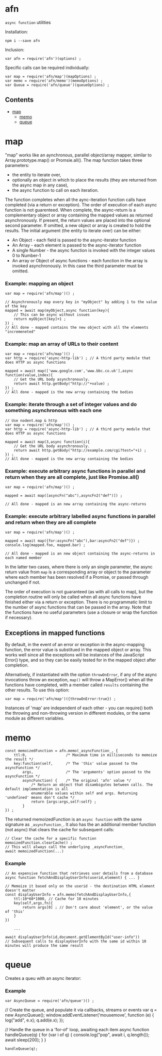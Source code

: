 # afn

`async function` utilities

Installation:

	npm i --save afn

Inclusion:

	var afn = require('afn')(options) ;

Specific calls can be required individually:

	var map = require('afn/map')(mapOptions) ;
	var memo = require('afn/memo')(memoOptions) ;
	var Queue = require('afn/queue')(queueOptions) ;

Contents
--------
  * [map](#map)
	* [memo](#memo)
	* [queue](#queue)

map
===

"map" works like an aynchronous, parallel object/array mapper, similar to Array.prototype.map() or Promsie.all(). The map function takes three parameters:

* the entity to iterate over,
* optionally an object in which to place the results (they are returned from the async map in any case),
* the async function to call on each iteration.

The function completes when all the aync-iteration function calls have completed (via a return or exception). The order of execution of each async function is not guarenteed. When complete, the async-return is a complementary object or array containing the mapped values as returned asynchronously. If present, the return values are placed into the optional second parameter. If omitted, a new object or array is created to hold the results. The initial argument (the entity to iterate over) can be either:

* An Object - each field is passed to the async-iterator function
* An Array - each element is passed to the async-iterator function
* A single Number - the async function is invoked with the integer values 0 to Number-1
* An array or Object of async functions - each function in the array is invoked asynchronously. In this case the third parameter must be omitted.

### Example: mapping an object

	var map = require('afn/map')() ;

	// Asynchronously map every key in "myObject" by adding 1 to the value of the key
	mapped = await map(myObject,async function(key){
		// This can be async without issues
		return myObject[key]+1 ;
	}) ;
	// All done - mapped contains the new object with all the elements "incremeneted"


### Example: map an array of URLs to their content

	var map = require('afn/map')() ;
	var http = require('async-http-lib') ; // A third party module that does HTTP as async functions

	mapped = await map(['www.google.com','www.bbc.co.uk'],async function(value,index){
		// Get the URL body asynchronously.
		return await http.getBody("http://"+value) ;
	}) ;
	// All done - mapped is the new array containing the bodies

### Example: iterate through a set of integer values and do something asynchronous with each one

	// Use nodent.map & http
	var map = require('afn/map')() ;
	var http = require('async-http-lib') ; // A third party module that does HTTP as async functions

	mapped = await map(3,async function(i){
		// Get the URL body asynchronously.
		return await http.getBody("http://example.com/cgi?test="+i) ;
	}) ;
	// All done - mapped is the new array containing the bodies

### Example: execute arbitrary async functions in parallel and return when they are all complete, just like Promise.all()

	var map = require('afn/map')() ;

	mapped = await map([asyncFn("abc"),asyncFn2("def")]) ;

	// All done - mapped is an new array containing the async-returns

### Example: execute arbitrary labelled async functions in parallel and return when they are all complete

	var map = require('afn/map')() ;

	mapped = await map({for:asyncFn("abc"),bar:asyncFn2("def")}) ;
	console.log(mapped.foo, mapped.bar) ;

	// All done - mapped is an new object containing the async-returns in each named member

In the latter two cases, where there is only an single parameter, the async return value from `map` is a corresponding array or object to the parameter where each member has been resolved if a Promise, or passed through unchanged if not.

The order of execution is not guaranteed (as with all calls to map), but the completion routine will only be called when all async functions have finished either via a return or exception. There is no programmatic limit to the number of async functions that can be passed in the array. Note that the functions have no useful parameters (use a closure or wrap the function if necessary).

Exceptions in mapped functions
------------------------------
By default, in the event of an error or exception in the async-mapping function, the error value is substitued in the mapped object or array. This works well since all the exceptions will be instances of the JavaScript Error() type, and so they can be easily tested for in the mapped object after completion.

Alternatively, if instantiated with the option `throwOnError`, if any of the async invocations throw an exception, `map()` will throw a MapError() when all the functions have completed, with a member called `results` containing the other results. To use this option:

	var map = require('afn/map')({throwOnError:true}) ;

Instances of 'map' are independent of each other - you can require() both the throwing and non-throwing version in different modules, or the same module as different variables.

memo
====

	const memoizedFunction = afn.memo(_asyncFunction_, {
		ttl:0,					/* Maximum time in milliseconds to memoize the result */
		key:function(self,		/* The 'this' value passed to the asyncFunction */
			args,				/* The 'arguments' option passed to the asyncFunction */
			asyncFunction) {	/* The original 'afn' value */
				/* Return an object that disambigutes between calls. The default implementation is all
				enumerable values within self and args. Returning 'undefined' means don't cache */
				return {args:args,self:self} ;
			}  
	}) ;

The returned memoizedFunction is an `async function` with the same signature as `_asyncFunction_`. It also has the an additional member function (not async) that clears the cache for subsequent calls:

	// Clear the cache for a specific function
	memoizedFunction.clearCache() ;
	// This will always call the underlying _asyncFunction_
	await memoizedFunction(...)


### Example

	// An expensive function that retrieves user details from a database
	async function fetchAndDisplayUserInfo(userid,element) { ... }

	// Memoize it based only on the userid - the destination HTML element doesn't matter
	const displayUserInfo = afn.memo(fetchAndDisplayUserInfo,{
		ttl:10*60*1000,	// Cache for 10 minutes
		key(self,args,fn){
			return args[0] ; // Don't care about 'element', or the value of 'this'
		}
	})

		...

	await displayUserInfo(id,document.getElementById("user-info"))
	// Subsequent calls to displayUserInfo with the same id within 10 minutes will produce the same result

queue
=====

Creates a queu with an async iterator:

### Example

	var AsyncQueue = require('afn/queue')() ;

  // Create the queue, and populate it via callbacks, streams or events
	var q = new AsyncQueue();
	window.addEventListener('mousemove', function (e) {
	    log("add", e.x);
	    q.add(e.x);
	});

  // Handle the queue in a 'for-of' loop, awaiting each item
	async function handleQueue(q) {
	    for (var i of q) {
	        console.log("pop", await i, q.length());
	        await sleep(200);
	    }
	}

	handleQueue(q);
